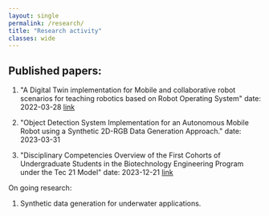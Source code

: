 ```yaml
---
layout: single
permalink: /research/
title: "Research activity"
classes: wide
---
```


## Published papers:

1. "A Digital Twin implementation for Mobile and collaborative robot scenarios for teaching robotics based on Robot Operating System"
date: 2022-03-28 [link](https://ieeexplore.ieee.org/document/9766583)

2. "Object Detection System Implementation for an Autonomous Mobile Robot using a Synthetic 2D-RGB Data Generation Approach."
date: 2023-03-31

3. "Disciplinary Competencies Overview of the First Cohorts of Undergraduate Students in the Biotechnology Engineering Program under the Tec 21 Model" date: 2023-12-21 [link](https://www.mdpi.com/2227-7102/14/1/30)


On going research:
1. Synthetic data generation for underwater applications.